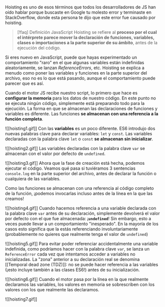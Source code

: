Hoisting es uno de esos términos que todos los desarrolladores de JS han oído hablar porque buscaste en Google tu molesto error y terminaste en StackOverflow, donde esta persona te dijo que este error fue causado por hoisting.

>[!faq] Definición 
>JavaScript Hoisting se refiere al **proceso por el cual el intérprete parece mover la declaración de funciones, variables, clases o importaciones a la parte superior de su ámbito**, antes de la ejecución del código.

Si eres nuevo en JavaScript, puede que hayas experimentado un comportamiento "raro" en el que algunas variables están indefinidas aleatoriamente, se lanzan _ReferenceErrors_, etc. Hoisting se explica a menudo como poner las variables y funciones en la parte superior del archivo, eso no es lo que está pasando, aunque el comportamiento puede parecer que es así.

Cuando el motor JS recibe nuestro script, lo primero que hace es **configurar la memoria** para los datos de nuestro código. En este punto no se ejecuta ningún código, simplemente está preparando todo para la ejecución. La forma en que se almacenan las declaraciones de funciones y variables es diferente. Las funciones **se almacenan con una referencia a la función completa**.

![[hoisting1.gif]]
Con las **variables** es un poco diferente. ES6 introdujo dos nuevas palabras clave para declarar variables: `let` y `const`. Las variables declaradas con la palabra clave `let` o `const` **se almacenan sin inicializar**.

![[hoisting2.gif]]
Las variables declaradas con la palabra clave `var` se almacenan con el valor por defecto de `undefined`.

![[hoisting3.gif]]
Ahora que la fase de creación está hecha, podemos ejecutar el código. Veamos qué pasa si tuviéramos 3 sentencias `console.log` en la parte superior del archivo, antes de declarar la función o cualquiera de las variables. 

Como las funciones se almacenan con una referencia al código completo de la función, ¡podemos invocarlas incluso antes de la línea en la que las creamos!

![[hoisting4.gif]]
Cuando hacemos referencia a una variable declarada con la palabra clave `var` antes de su declaración, simplemente devolverá el valor por defecto con el que fue almacenada: ¡**`undefined`**! Sin embargo, esto a veces puede llevar a un comportamiento "inesperado". En la mayoría de los casos esto significa que la estás referenciando involuntariamente (probablemente no quieres que realmente tenga el valor de `undefined`)

![[hoisting5.gif]]
Para evitar poder referenciar accidentalmente una variable indefinida, como podríamos hacer con la palabra clave `var`, se lanza un `ReferenceError` cada vez que intentamos acceder a variables no inicializadas. La "zona" anterior a su declaración real se denomina [[Temporal dead zone (TDZ)]]: no se puede hacer referencia a las variables (¡esto incluye también a las clases ES6!) antes de su inicialización.

![[hoisting6.gif]]
Cuando el motor pasa por la línea en la que realmente declaramos las variables, los valores en memoria se sobrescriben con los valores con los que realmente las declaramos.

![[hoisting7.gif]]